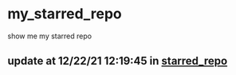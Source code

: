 # my_starred_repo
show me my starred repo

update at 12/22/21 12:19:45 in [starred_repo](./index.html)
---

